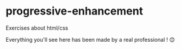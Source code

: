 # progressive-enhancement
Exercises about html/css

Everything you'll see here has been made by a real professional ! 😊
